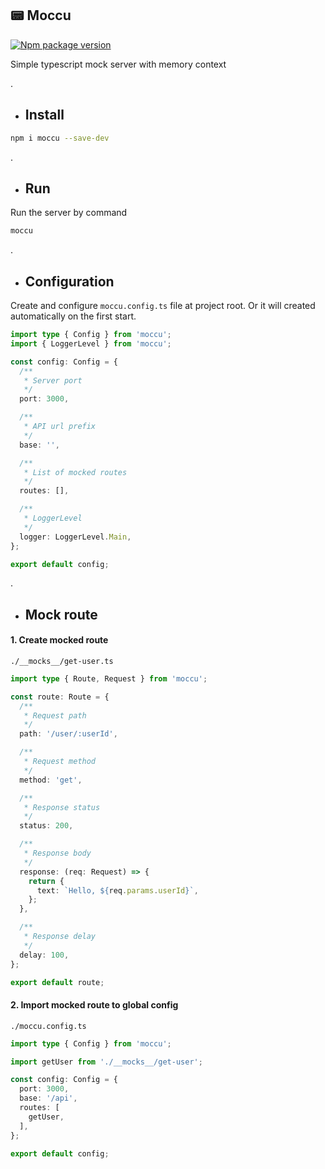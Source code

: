 ## 📟 Moccu
[![Npm package version](https://badgen.net/npm/v/moccu)](https://npmjs.com/package/moccu)

Simple typescript mock server with memory context

.

* ## Install

```sh
npm i moccu --save-dev
```

.

* ## Run

Run the server by command

```sh
moccu
```

.

* ## Configuration

Create and configure `moccu.config.ts` file at project root. Or it will created automatically on the first start.

```ts
import type { Config } from 'moccu';
import { LoggerLevel } from 'moccu';

const config: Config = {
  /**
   * Server port
   */
  port: 3000,

  /**
   * API url prefix
   */
  base: '',

  /**
   * List of mocked routes
   */
  routes: [],

  /**
   * LoggerLevel
   */
  logger: LoggerLevel.Main,
};

export default config;
```

.

* ## Mock route

#### 1. Create mocked route

`./__mocks__/get-user.ts`
```ts
import type { Route, Request } from 'moccu';

const route: Route = {
  /**
   * Request path
   */
  path: '/user/:userId',

  /**
   * Request method
   */
  method: 'get',

  /**
   * Response status
   */
  status: 200,

  /**
   * Response body
   */
  response: (req: Request) => {
    return {
      text: `Hello, ${req.params.userId}`,
    };
  },

  /**
   * Response delay
   */
  delay: 100,
};

export default route;
```

#### 2. Import mocked route to global config

`./moccu.config.ts`
```ts
import type { Config } from 'moccu';

import getUser from './__mocks__/get-user';

const config: Config = {
  port: 3000,
  base: '/api',
  routes: [
    getUser,
  ],
};

export default config;
```
